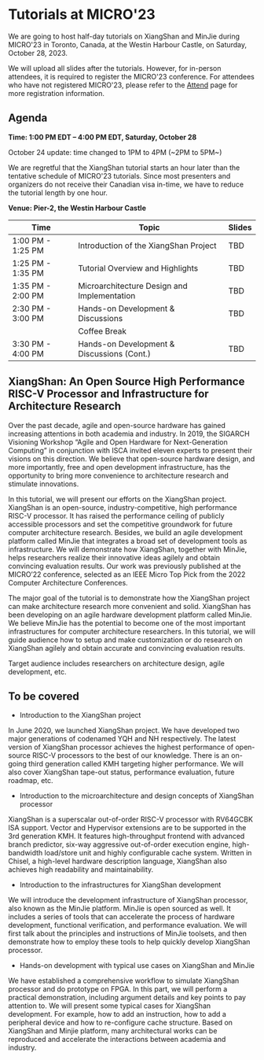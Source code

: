 # Tutorials at MICRO'23

We are going to host half-day tutorials on XiangShan and MinJie during MICRO'23 in Toronto, Canada, at the Westin Harbour Castle, on Saturday, October 28, 2023.

We will upload all slides after the tutorials. However, for in-person attendees, it is required to register the MICRO'23 conference. For attendees who have not registered MICRO'23, please refer to the [Attend](https://microarch.org/micro56/attend/) page for more registration information.

## Agenda

**Time: 1:00 PM EDT – 4:00 PM EDT, Saturday, October 28**

October 24 update: time changed to 1PM to 4PM (~2PM to 5PM~)

We are regretful that the XiangShan tutorial starts an hour later than the tentative schedule of MICRO'23 tutorials.
Since most presenters and organizers do not receive their Canadian visa in-time,
we have to reduce the tutorial length by one hour.

**Venue: Pier-2, the Westin Harbour Castle**

| Time | Topic | Slides |
| ---- | ----- | ------ |
| 1:00 PM - 1:25 PM | Introduction of the XiangShan Project | TBD |
| 1:25 PM - 1:35 PM | Tutorial Overview and Highlights | TBD |
| 1:35 PM - 2:00 PM | Microarchitecture Design and Implementation | TBD |
| 2:30 PM - 3:00 PM | Hands-on Development & Discussions | TBD |
| | Coffee Break | |
| 3:30 PM - 4:00 PM | Hands-on Development & Discussions (Cont.) | TBD |



## XiangShan: An Open Source High Performance RISC-V Processor and Infrastructure for Architecture Research

Over the past decade, agile and open-source hardware has gained increasing attentions in both academia and industry. In 2019, the SIGARCH Visioning Workshop “Agile and Open Hardware for Next-Generation Computing” in conjunction with ISCA invited eleven experts to present their visions on this direction. We believe that open-source hardware design, and more importantly, free and open development infrastructure, has the opportunity to bring more convenience to architecture research and stimulate innovations.

In this tutorial, we will present our efforts on the XiangShan project. XiangShan is an open-source, industry-competitive, high performance RISC-V processor. It has raised the performance ceiling of publicly accessible processors and set the competitive groundwork for future computer architecture research. Besides, we build an agile development platform called MinJie that integrates a broad set of development tools as infrastructure. We will demonstrate how XiangShan, together with MinJie, helps researchers realize their innovative ideas agilely and obtain convincing evaluation results. Our work was previously published at the MICRO’22 conference, selected as an IEEE Micro Top Pick from the 2022 Computer Architecture Conferences.

The major goal of the tutorial is to demonstrate how the XiangShan project can make architecture research more convenient and solid. XiangShan has been developing on an agile hardware development platform called MinJie. We believe MinJie has the potential to become one of the most important infrastructures for computer architecture researchers. In this tutorial, we will guide audience how to setup and make customization or do research on XiangShan agilely and obtain accurate and convincing evaluation results.

Target audience includes researchers on architecture design, agile development, etc.

## To be covered

- Introduction to the XiangShan project

In June 2020, we launched XiangShan project. We have developed two major generations of codenamed YQH and NH respectively. The latest version of XiangShan processor achieves the highest performance of open-source RISC-V processors to the best of our knowledge. There is an on-going third generation called KMH targeting higher performance. We will also cover XiangShan tape-out status, performance evaluation, future roadmap, etc.

- Introduction to the microarchitecture and design concepts of XiangShan processor

XiangShan is a superscalar out-of-order RISC-V processor with RV64GCBK ISA support. Vector and Hypervisor extensions are to be supported in the 3rd generation KMH. It features high-throughput frontend with advanced branch predictor, six-way aggressive out-of-order execution engine, high-bandwidth load/store unit and highly configurable cache system. Written in Chisel, a high-level hardware description language, XiangShan also achieves high readability and maintainability.

- Introduction to the infrastructures for XiangShan development

We will introduce the development infrastructure of XiangShan processor, also known as the MinJie platform. MinJie is open sourced as well. It includes a series of tools that can accelerate the process of hardware development, functional verification, and performance evaluation. We will first talk about the principles and instructions of MinJie toolsets, and then demonstrate how to employ these tools to help quickly develop XiangShan processor.

- Hands-on development with typical use cases on XiangShan and MinJie

We have established a comprehensive workflow to simulate XiangShan processor and do prototype on FPGA. In this part, we will perform a practical demonstration, including argument details and key points to pay attention to. We will present some typical cases for XiangShan development. For example, how to add an instruction, how to add a peripheral device and how to re-configure cache structure. Based on XiangShan and Minjie platform, many architectural works can be reproduced and accelerate the interactions between academia and industry.
